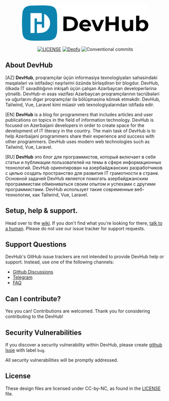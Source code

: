 <p align="center">
<img src="assets/images/DevHub_Monochrome_Full_Logo.png" width="400">
</p>

<p align="center">
    <a href="LICENCE.md"><img src="https://img.shields.io/badge/License-CC%20BY--NC%204.0-lightgrey.svg" alt="LICENSE"></a>
    <a href="https://depfu.com/github/hose1021/DevHub?project_id=18162"><img src="https://badges.depfu.com/badges/2fc07bc9db4846f71b7181a4a304efe5/overview.svg" alt="Depfu"></a>
    <img src="https://img.shields.io/badge/Conventional%20Commits-1.0.0-red.svg" alt="Conventional commits">
</p>

## About DevHub

[AZ] **DevHub**, proqramçılar üçün informasiya texnologiyaları sahəsindəki məqalələri və istifadəçi nəşrlərini özündə birləşdirən bir blogdur.
DevHub, ölkədə İT savadlılığının inkişafı üçün çalışan Azərbaycan developerlərinə yönəlib. 
DevHub-ın əsas vəzifəsi Azərbaycan proqramçılarının təcrübələri və uğurlarını digər proqramçılar ilə bölüşməsinə kömək etməkdir.
DevHub, Tailwind, Vue, Laravel kimi müasir veb texnologiyalarından istifadə edir.


[EN] **DevHub** is a blog for programmers that includes articles and user publications on topics in the field of information technology.
DevHub is focused on Azerbaijani developers in order to create space for the development of IT literacy in the country.
The main task of DevHub is to help Azerbaijani programmers share their experience and success with other programmers.
DevHub uses modern web technologies such as Tailwind, Vue, Laravel.


[RU] **DevHub** это блог для программистов, который включает в себя статьи и публикации пользователей на темы в сфере информационных технологий.
DevHub ориентирован на азербайджанских разработчиков с целью создать пространство для развития IT грамотности в стране.
Основной задачей DevHub является помогать азербайджанским программистам обмениваться своим опытом и успехами с другими программистами. 
DevHub использует такие современные веб-технологии, как Tailwind, Vue, Laravel.

## Setup, help & support.
Head over to the [wiki](https://github.com/hose1021/DevHub/wiki).
If you don't find what you're looking for there, [talk to a human](#support-questions). Please do not use our issue tracker for support requests.

## Support Questions

DevHub's GitHub issue trackers are not intended to provide DevHub help or support. Instead, use one of the following
channels:

* [Github Discussions](https://github.com/hose1021/DevHub/discussions)
* [Telegram](https://t.me/devhub_chat)
* [FAQ](https://github.com/hose1021/DevHub/wiki/FAQ)

## Can I contribute?

Yes you can!  Contributions are welcomed. Thank you for considering contributing to the DevHub!

## Security Vulnerabilities

If you discover a security vulnerability within DevHub, please
create [github Issie](https://github.com/hose1021/DevHub/issues) with label `bug`.

All security vulnerabilities will be promptly addressed.

## License
These design files are licensed under CC-by-NC, as found in the [LICENSE](LICENCE.md) file.
